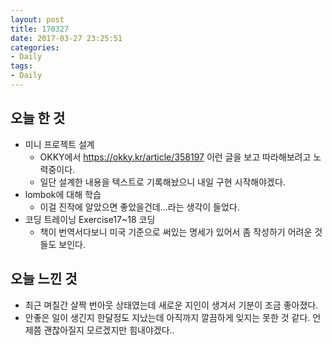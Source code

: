 ```yaml
---
layout: post
title: 170327
date: 2017-03-27 23:25:51
categories:
- Daily
tags:
- Daily
---
```


## 오늘 한 것

*   미니 프로젝트 설계
    *   OKKY에서 https://okky.kr/article/358197 이런 글을 보고 따라해보려고 노력중이다.
    *   일단 설계한 내용을 텍스트로 기록해놨으니 내일 구현 시작해야겠다.
*   lombok에 대해 학습
    *   이걸 진작에 알았으면 좋았을건데...라는 생각이 들었다.
*   코딩 트레이닝 Exercise17~18 코딩
    *   책이 번역서다보니 미국 기준으로 써있는 명세가 있어서 좀 작성하기 어려운 것들도 보인다.



## 오늘 느낀 것

*   최근 며칠간 살짝 번아웃 상태였는데 새로운 지인이 생겨서 기분이 조금 좋아졌다.
*   안좋은 일이 생긴지 한달정도 지났는데 아직까지 깔끔하게 잊지는 못한 것 같다. 언제쯤 괜찮아질지 모르겠지만 힘내야겠다..
